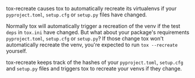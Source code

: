 tox-recreate causes tox to automatically recreate its virtualenvs if your
`pyproject.toml`, `setup.cfg` or `setup.py` files have changed.

Normally tox will automatically trigger a recreation of the venv if the test
`deps` in `tox.ini` have changed. But what about your package's requirements
`pyproject.toml`, `setup.cfg` or `setup.py`? If those change tox won't
automatically recreate the venv, you're expected to run `tox --recreate`
yourself.

tox-recreate keeps track of the hashes of your `pyproject.toml`, `setup.cfg`
and `setup.py` files and triggers tox to recreate your venvs if they change.
